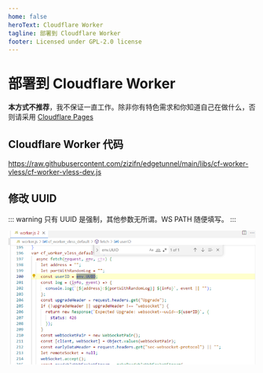 ```yaml
---
home: false
heroText: Cloudflare Worker
tagline: 部署到 Cloudflare Worker
footer: Licensed under GPL-2.0 license
---
```


# 部署到 Cloudflare Worker

**本方式不推荐**，我不保证一直工作。除非你有特色需求和你知道自己在做什么，否则请采用 [Cloudflare Pages](./cf-pages.md)

## Cloudflare Worker 代码

https://raw.githubusercontent.com/zizifn/edgetunnel/main/libs/cf-worker-vless/cf-worker-vless-dev.js

## 修改 UUID

::: warning
只有 UUID 是强制，其他参数无所谓。WS PATH 随便填写。
:::

![cf-worker-code](../public/cf-worker-code.png)
